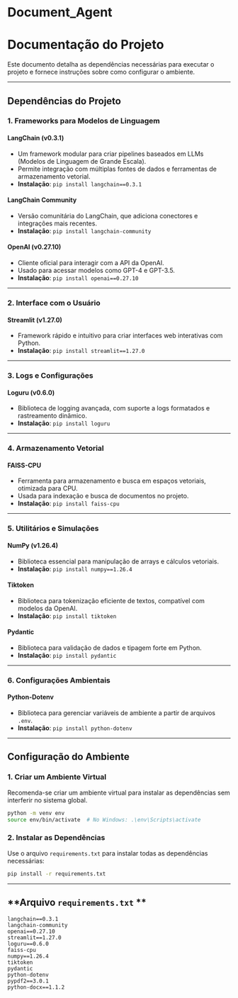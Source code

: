 ﻿# Document_Agent
# Documentação do Projeto

Este documento detalha as dependências necessárias para executar o projeto e fornece instruções sobre como configurar o ambiente.

---

## **Dependências do Projeto**

### **1. Frameworks para Modelos de Linguagem**

#### **LangChain (v0.3.1)**
- Um framework modular para criar pipelines baseados em LLMs (Modelos de Linguagem de Grande Escala).
- Permite integração com múltiplas fontes de dados e ferramentas de armazenamento vetorial.
- **Instalação**: `pip install langchain==0.3.1`

#### **LangChain Community**
- Versão comunitária do LangChain, que adiciona conectores e integrações mais recentes.
- **Instalação**: `pip install langchain-community`

#### **OpenAI (v0.27.10)**
- Cliente oficial para interagir com a API da OpenAI.
- Usado para acessar modelos como GPT-4 e GPT-3.5.
- **Instalação**: `pip install openai==0.27.10`

---

### **2. Interface com o Usuário**

#### **Streamlit (v1.27.0)**
- Framework rápido e intuitivo para criar interfaces web interativas com Python.
- **Instalação**: `pip install streamlit==1.27.0`

---

### **3. Logs e Configurações**

#### **Loguru (v0.6.0)**
- Biblioteca de logging avançada, com suporte a logs formatados e rastreamento dinâmico.
- **Instalação**: `pip install loguru`

---

### **4. Armazenamento Vetorial**

#### **FAISS-CPU**
- Ferramenta para armazenamento e busca em espaços vetoriais, otimizada para CPU.
- Usada para indexação e busca de documentos no projeto.
- **Instalação**: `pip install faiss-cpu`

---

### **5. Utilitários e Simulações**

#### **NumPy (v1.26.4)**
- Biblioteca essencial para manipulação de arrays e cálculos vetoriais.
- **Instalação**: `pip install numpy==1.26.4`

#### **Tiktoken**
- Biblioteca para tokenização eficiente de textos, compatível com modelos da OpenAI.
- **Instalação**: `pip install tiktoken`

#### **Pydantic**
- Biblioteca para validação de dados e tipagem forte em Python.
- **Instalação**: `pip install pydantic`

---

### **6. Configurações Ambientais**

#### **Python-Dotenv**
- Biblioteca para gerenciar variáveis de ambiente a partir de arquivos `.env`.
- **Instalação**: `pip install python-dotenv`

---

## **Configuração do Ambiente**

### **1. Criar um Ambiente Virtual**
Recomenda-se criar um ambiente virtual para instalar as dependências sem interferir no sistema global.

```bash
python -m venv env
source env/bin/activate  # No Windows: .\env\Scripts\activate
```

### **2. Instalar as Dependências**
Use o arquivo `requirements.txt` para instalar todas as dependências necessárias:

```bash
pip install -r requirements.txt
```

---

## **Arquivo `requirements.txt` **

```plaintext
langchain==0.3.1
langchain-community
openai==0.27.10
streamlit==1.27.0
loguru==0.6.0
faiss-cpu
numpy==1.26.4
tiktoken
pydantic
python-dotenv
pypdf2==3.0.1
python-docx==1.1.2         
```

